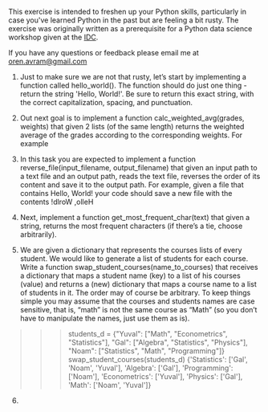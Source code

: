 

This exercise is intended to freshen up your Python skills, particularly in case you've learned Python in the past but are feeling a bit rusty. The exercise was originally written as a prerequisite for a Python data science workshop given at the [IDC](https://www.idc.ac.il/).

If you have any questions or feedback please email me at [oren.avram@gmail.com](mailto:oren.avram@gmail.com)


1.	Just to make sure we are not that rusty, let’s start by implementing a function called hello_world(). The function should do just one thing - return the string 'Hello, World!'. Be sure to return this exact string, with the correct capitalization, spacing, and punctuation.

2.	Out next goal is to implement a function calc_weighted_avg(grades, weights) that given 2 lists (of the same length) returns the weighted average of the grades according to the corresponding weights. For example

3.	In this task you are expected to implement a function reverse_file(input_filename, output_filename) that given an input path to a text file and an output path, reads the text file, reverses the order of its content and save it to the output path. For example, given a file that contains
Hello, World!
your code should save a new file with the contents 
!dlroW ,olleH

4.	Next, implement a function get_most_frequent_char(text) that given a string, returns the most frequent characters (if there’s a tie, choose arbitrarily).

5.	We are given a dictionary that represents the courses lists of every student. We would like to generate a list of students for each course. Write a function swap_student_courses(name_to_courses) that receives a dictionary that maps a student name (key) to a list of his courses (value) and returns a (new) dictionary that maps a course name to a list of students in it. The order may of course be arbitrary. To keep things simple you may assume that the courses and students names are case sensitive, that is, “math” is not the same course as “Math” (so you don’t have to manipulate the names, just use them as is).

>>> students_d = {"Yuval": ["Math", "Econometrics", "Statistics"], "Gal": ["Algebra", "Statistics", "Physics"], "Noam": ["Statistics", "Math", "Programming"]}
>>> swap_student_courses(students_d)
{'Statistics': ['Gal', 'Noam', 'Yuval'], 'Algebra': ['Gal'], 'Programming': ['Noam'], 'Econometrics': ['Yuval'], 'Physics': ['Gal'], 'Math': ['Noam', 'Yuval']} 
6.	



